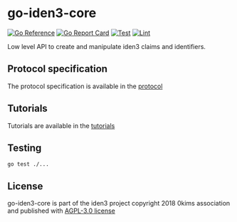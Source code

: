 # go-iden3-core

[![Go Reference](https://pkg.go.dev/badge/github.com/iden3/go-iden3-core.svg)](https://pkg.go.dev/github.com/iden3/go-iden3-core)
[![Go Report Card](https://goreportcard.com/badge/github.com/iden3/go-iden3-core)](https://goreportcard.com/report/github.com/iden3/go-iden3-core)
[![Test](https://github.com/iden3/go-iden3-core/actions/workflows/test.yaml/badge.svg)](https://github.com/iden3/go-iden3-core/actions/workflows/test.yaml)
[![Lint](https://github.com/iden3/go-iden3-core/actions/workflows/lint.yaml/badge.svg)](https://github.com/iden3/go-iden3-core/actions/workflows/lint.yaml)

Low level API to create and manipulate iden3 claims and identifiers.

## Protocol specification

The protocol specification is available in the [protocol](https://docs.iden3.io/protocol/spec/)

## Tutorials

Tutorials are available in the [tutorials](https://docs.iden3.io/getting-started/getting-started/)

## Testing
`go test ./...`

## License
go-iden3-core is part of the iden3 project copyright 2018 0kims association
and published with [AGPL-3.0 license](LICENSE)
